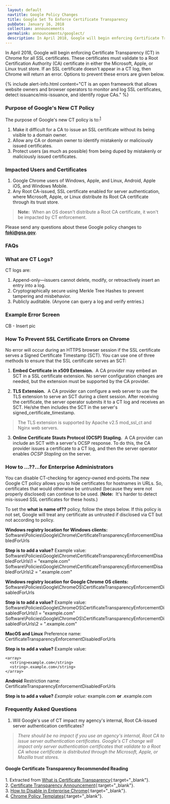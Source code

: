 ```yaml
---
 layout: default
 navtitle: Google Policy Changes
 title: Google Set To Enforce Certificate Transparency
 pubDate: January 16, 2018
 collection: announcements
 permalink: announcements/googlect/
 description: In April 2018, Google will begin enforcing Certificate Transparency (CT) in Chrome for all SSL certificates enabled for server authentication. These certificates must validate to a Root Certification Authority (CA) certificate in the Microsoft, Apple, or Mozilla trust stores.  
---
```


In April 2018, Google will begin enforcing Certificate Transparency (CT) in Chrome for all SSL certificates. These certificates must validate to a Root Certification Authority (CA) certificate in either the Microsoft, Apple, or Linux trust store. If an SSL certificate doesn't appear in a CT log, then Chrome<!--Chrome or web server?--> will return an error. Options to prevent these errors are given below.

{% include alert-info.html content="CT is an open framework that allows website owners and browser operators to monitor and log SSL certificates, detect issuance/mis-issuance, and identify rogue CAs." %}

### Purpose of Google's New CT Policy
The purpose of Google's new CT policy is to:<sup>[1](#1)</sup>
1. Make it difficult for a CA to issue an SSL certificate without its being visible to a domain owner.
2. Allow any CA or domain owner to identify mistakenly or maliciously issued certificates.
3. Protect users (as much as possible) from being duped by mistakenly or maliciously issued certificates.

### Impacted Users and Certificates
1. Google Chrome users of Windows, Apple, and Linux, Android, Apple iOS, and Windows Mobile.
2. Any Root CA-issued, SSL certificate enabled for server authentication, where Microsoft, Apple, or Linux distribute its Root CA certificate through its trust store. 
> **Note:**&nbsp;&nbsp;When an OS doesn't distribute a Root CA certificate, it won't be impacted by CT enforcement.

Please send any questions about these Google policy changes to **fpki@gsa.gov**.

### FAQs

### What are CT Logs?

CT logs are:
1. Append-only&mdash;issuers cannot delete, modify, or retroactively insert an entry into a log. 
2. Cryptographically secure using Merkle Tree Hashes to prevent tampering and misbehavior.
3. Publicly auditable. (Anyone can query a log and verify entries.)

### Example Error Screen

CB - Insert pic

### How To Prevent SSL Certificate Errors on Chrome
<!--Or are the errors generated by the web servers?-->
No error will occur during an HTTPS browser session if the SSL certificate serves a Signed Certificate Timestamp (SCT). You can use one of three methods to ensure that the SSL certificate serves an SCT:

1. **Embed Certificate in x509 Extension.**&nbsp;&nbsp;A CA provider may embed an SCT in a SSL certificate extension. No server configuration changes are needed, but the extension must be supported by the CA provider. <!--is this EKU for server authentication?  Which specific extension(s)? -->

2. **TLS Extension.**&nbsp;&nbsp;A CA provider can configure a web server to use the TLS extension to serve an SCT during a client session. After receiving the certificate, the server operator submits it to a CT log and receives an SCT. He/she then includes the SCT in the server's signed_certificate_timestamp.

>The TLS extension is supported by Apache v2.5 mod_ssl_ct and Nginx web servers.

3. **Online Certificate Stauts Protocol (OCSP) Stapling.**&nbsp;&nbsp;A CA provider can include an SCT with a server's OCSP response. To do this, the CA provider issues a certificate to a CT log, and then the server operator enables _OCSP Stapling_ on the server.

### How to ...??...for Enterprise Administrators<!--What does the fix allow the admin to do? Is this a "policy," per next para?-->
You can disable CT-checking for agency-owned end-points.<!--Couldn't follow this dicussion easily. Below, what is policy that needs to be set? Does this relate to above 3 options or does this relate to SSL certificates issued by an agency's local CA?-->The new Google CT policy <!--Correct?-->allows you to hide certificates for hostnames in URLs. So, certificates that would otherwise be untrusted (because they were not properly disclosed) can continue to be used. (**Note:**&nbsp;&nbsp;It's harder to detect mis-issued SSL certificates for these hosts.)

To set the **what is name of??** policy, follow the steps below. If this policy is not set, Google will treat any certificate as untrusted if disclosed via CT but not according to policy.<!--Can't follow this in relation to previous paragraph.-->

<!--Below looks like steps to take for the different OSs. Correct?-->

**Windows registry location for Windows clients:**
Software\Policies\Google\Chrome\CertificateTransparencyEnforcementDisabledForUrls

**Step is to add a value?**  Example value:
Software\Policies\Google\Chrome\CertificateTransparencyEnforcementDisabledForUrls\1 = "example.com"
Software\Policies\Google\Chrome\CertificateTransparencyEnforcementDisabledForUrls\2 = ".example.com"

**Windows registry location for Google Chrome OS clients:**
Software\Policies\Google\ChromeOS\CertificateTransparencyEnforcementDisabledForUrls

**Step is to add a value?** Example value:
Software\Policies\Google\ChromeOS\CertificateTransparencyEnforcementDisabledForUrls\1 = "example.com"
Software\Policies\Google\ChromeOS\CertificateTransparencyEnforcementDisabledForUrls\2 = ".example.com"

**MacOS and Linux**
Preference name: CertificateTransparencyEnforcementDisabledForUrls

**Step is to add a value?** Example value:

```
<array>
  <string>example.com</string>
  <string>.example.com</string>
</array>
```

**Android** 
Restriction name: CertificateTransparencyEnforcementDisabledForUrls

**Step is to add a value?** _Example value:_ example.com **or** .example.com

### Frequently Asked Questions
1. Will Google's use of CT impact my agency's internal, Root CA-issued server authentication certificates?
> _There should be no impact if you use an agency's internal, Root CA to issue server authentication certificates. Google's CT change will impact only server authentication certificates that validate to a Root CA whose certificate is distributed through the Microsoft, Apple, or Mozilla trust stores._ <!--If FPKI decides to remove the COMMON Root certificate trust bit from the Microsoft and Apple trust stores, per Option 1 in Microsoft Hot Topic, then what issues, if any, will remain with Google's use of CT?-->

#### Google Certificate Transparency Recommended Reading
<a name="1">1</a>. Extracted from [What is Certificate Transparency](https://www.certificate-transparency.org/){:target="_blank"}.<br>
2. [Certificate Transparency Announcement](https://groups.google.com/a/chromium.org/forum/#!topic/ct-policy/78N3SMcqUGw){:target="_blank"}.<br>
3. [How to Disable in Enterprise Chrome](http://www.chromium.org/administrators/policy-list-3#CertificateTransparencyEnforcementDisabledForUrls){:target="_blank"}.<br>
4. [Chrome Policy Templates](https://www.chromium.org/administrators/policy-templates){:target="_blank"}.
